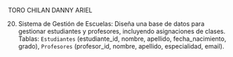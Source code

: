 TORO CHILAN DANNY ARIEL

20. Sistema de Gestión de Escuelas: Diseña una base de datos para gestionar estudiantes y profesores,
incluyendo asignaciones de clases. Tablas: `Estudiantes` (estudiante_id, nombre, apellido, fecha_nacimiento, grado),
`Profesores` (profesor_id, nombre, apellido, especialidad, email).
